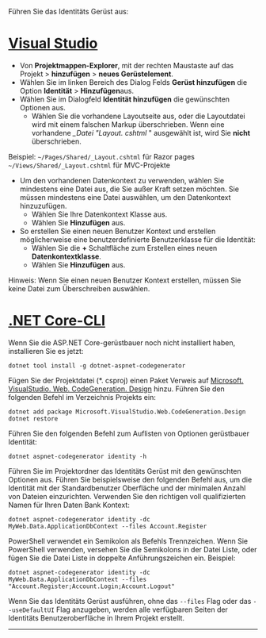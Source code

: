 Führen Sie das Identitäts Gerüst aus:

# <a name="visual-studiotabvisual-studio"></a>[Visual Studio](#tab/visual-studio)

* Von **Projektmappen-Explorer**, mit der rechten Maustaste auf das Projekt > **hinzufügen** > **neues Gerüstelement**.
* Wählen Sie im linken Bereich des Dialog Felds **Gerüst hinzufügen** die Option **Identität** > **Hinzufügen**aus.
* Wählen Sie im Dialogfeld **Identität hinzufügen** die gewünschten Optionen aus.
  * Wählen Sie die vorhandene Layoutseite aus, oder die Layoutdatei wird mit einem falschen Markup überschrieben. Wenn eine vorhandene  *\_Datei "Layout. cshtml* " ausgewählt ist, wird Sie **nicht** überschrieben.

 Beispiel: `~/Pages/Shared/_Layout.cshtml` für Razor pages `~/Views/Shared/_Layout.cshtml` für MVC-Projekte
* Um den vorhandenen Datenkontext zu verwenden, wählen Sie mindestens eine Datei aus, die Sie außer Kraft setzen möchten. Sie müssen mindestens eine Datei auswählen, um den Datenkontext hinzuzufügen.
  * Wählen Sie Ihre Datenkontext Klasse aus.
  * Wählen Sie **Hinzufügen** aus.
* So erstellen Sie einen neuen Benutzer Kontext und erstellen möglicherweise eine benutzerdefinierte Benutzerklasse für die Identität:
  * Wählen Sie die **+** Schaltfläche zum Erstellen eines neuen **Datenkontextklasse**.
  * Wählen Sie **Hinzufügen** aus.

Hinweis: Wenn Sie einen neuen Benutzer Kontext erstellen, müssen Sie keine Datei zum Überschreiben auswählen.

# <a name="net-core-clitabnetcore-cli"></a>[.NET Core-CLI](#tab/netcore-cli)

Wenn Sie die ASP.NET Core-gerüstbauer noch nicht installiert haben, installieren Sie es jetzt:

```console
dotnet tool install -g dotnet-aspnet-codegenerator
```

Fügen Sie der Projektdatei (\*. csproj) einen Paket Verweis auf [Microsoft. VisualStudio. Web. CodeGeneration. Design](https://www.nuget.org/packages/Microsoft.VisualStudio.Web.CodeGeneration.Design/) hinzu. Führen Sie den folgenden Befehl im Verzeichnis Projekts ein:

```console
dotnet add package Microsoft.VisualStudio.Web.CodeGeneration.Design
dotnet restore
```

Führen Sie den folgenden Befehl zum Auflisten von Optionen gerüstbauer Identität:

```console
dotnet aspnet-codegenerator identity -h
```

Führen Sie im Projektordner das Identitäts Gerüst mit den gewünschten Optionen aus. Führen Sie beispielsweise den folgenden Befehl aus, um die Identität mit der Standardbenutzer Oberfläche und der minimalen Anzahl von Dateien einzurichten. Verwenden Sie den richtigen voll qualifizierten Namen für Ihren Daten Bank Kontext:

```console
dotnet aspnet-codegenerator identity -dc MyWeb.Data.ApplicationDbContext --files Account.Register
```

PowerShell verwendet ein Semikolon als Befehls Trennzeichen. Wenn Sie PowerShell verwenden, versehen Sie die Semikolons in der Datei Liste, oder fügen Sie die Datei Liste in doppelte Anführungszeichen ein. Beispiel:

```console
dotnet aspnet-codegenerator identity -dc MyWeb.Data.ApplicationDbContext --files "Account.Register;Account.Login;Account.Logout"
```

Wenn Sie das Identitäts Gerüst ausführen, ohne das `--files` Flag oder das `--useDefaultUI` Flag anzugeben, werden alle verfügbaren Seiten der Identitäts Benutzeroberfläche in Ihrem Projekt erstellt.

---
